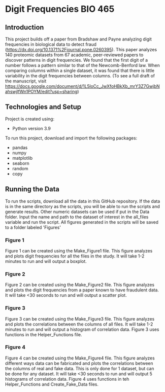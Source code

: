 # Digit Frequencies BIO 465
## Introduction
This project builds off a paper from Bradshaw and Payne analyzing digit frequencies in biological data to detect fraud (https://dx.doi.org/10.1371%2Fjournal.pone.0260395). 
This paper analyzes 140 proteomic datasets from 67 academic, peer-reviewed papers to discover patterns in digit frequencies. We found that the first digit of a number 
follows a pattern similar to that of the Newcomb-Benford law. When comparing columns within a single dataset, it was found that there is little variability in the digit 
frequencies between columns. (To see a full draft of the manuscript, visit https://docs.google.com/document/d/1L5loCc_JwXfoHBkXb_mrY3Z7GwjbNahswjlfWn1POYM/edit?usp=sharing)
## Technologies and Setup
Project is created using:
* Python version 3.9

To run this project, download and import the following packages:
*   pandas
*   numpy
*   matplotlib
*   seaborn
*   random
*   copy

## Running the Data
To run the scripts, download all the data in this GitHub repository. If the data is in the same directory as the scripts, you will be able to run the scripts and generate results. Other numeric datasets can be used if put in the Data folder. Input the name and path to the dataset of interest in the all_files variable and run the script. All figures generated in the scripts will be saved to a folder labeled 'Figures'

### Figure 1
Figure 1 can be created using the Make_Figure1 file. This figure analyzes and plots digit frequencies for all the files in the study. It will take 1-2 minutes to run and will output a boxplot.

### Figure 2
Figure 2 can be created using the Make_Figure2 file. This figure analyzes and plots the digit frequencies from a paper known to have fraudulent data. It will take <30 seconds to run and will output a scatter plot.

### Figure 3
Figure 3 can be created using the Make_Figure3 file. This figure analyzes and plots the correlations between the columns of all files. It will take 1-2 minutes to run and will output a histogram of correlation data. Figure 3 uses functions in the Helper_Functions file. 

### Figure 4
Figure 4 can be created using the Make_Figure4 file. This figure analyzes different ways data can be fabricated and plots the correlations between the columns of real and fake data. This is only done for 1 dataset, but can be done for any dataset. It will take <30 seconds to run and will output 5 histograms of correlation data. Figure 4 uses functions in teh Helper_Functions and Create_Fake_Data files.
